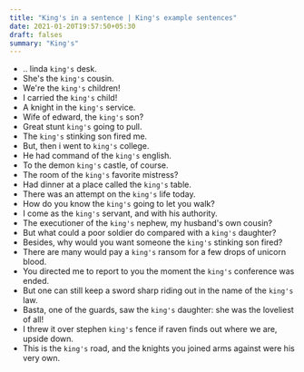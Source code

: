 ```yaml
---
title: "King's in a sentence | King's example sentences"
date: 2021-01-20T19:57:50+05:30
draft: falses
summary: "King's"
---
```

- .. linda `king's` desk.
- She's the `king's` cousin.
- We're the `king's` children!
- I carried the `king's` child!
- A knight in the `king's` service.
- Wife of edward, the `king's` son?
- Great stunt `king's` going to pull.
- The `king's` stinking son fired me.
- But, then i went to `king's` college.
- He had command of the `king's` english.
- To the demon `king's` castle, of course.
- The room of the `king's` favorite mistress?
- Had dinner at a place called the `king's` table.
- There was an attempt on the `king's` life today.
- How do you know the `king's` going to let you walk?
- I come as the `king's` servant, and with his authority.
- The executioner of the `king's` nephew, my husband's own cousin?
- But what could a poor soldier do compared with a `king's` daughter?
- Besides, why would you want someone the `king's` stinking son fired?
- There are many would pay a `king's` ransom for a few drops of unicorn blood.
- You directed me to report to you the moment the `king's` conference was ended.
- But one can still keep a sword sharp riding out in the name of the `king's` law.
- Basta, one of the guards, saw the `king's` daughter: she was the loveliest of all!
- I threw it over stephen `king's` fence if raven finds out where we are, upside down.
- This is the `king's` road, and the knights you joined arms against were his very own.
                 
